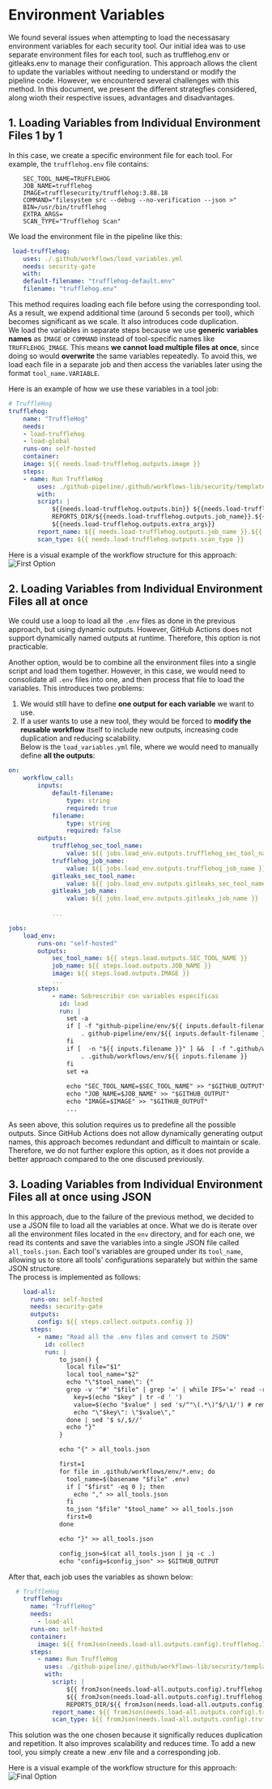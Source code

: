 # Environment Variables

We found several issues when attempting to load the necessasary environment variables for each security tool. Our initial idea was to use separate environment files for each tool, such as trufflehog.env or gitleaks.env to manage their configuration. This approach allows the client to update the variables without needing to understand or modify the pipeline code.
However, we encountered several challenges with this method. In this document, we present the different strategfies considered, along wioth their respective issues, advantages and disadvantages.

## 1. Loading Variables from Individual Environment Files 1 by 1

In this case, we create a specific environment file for each tool. For example, the `trufflehog.env` file contains:  
```
    SEC_TOOL_NAME=TRUFFLEHOG
    JOB_NAME=trufflehog
    IMAGE=trufflesecurity/trufflehog:3.88.18
    COMMAND="filesystem src --debug --no-verification --json >"
    BIN=/usr/bin/trufflehog
    EXTRA_ARGS=
    SCAN_TYPE="Trufflehog Scan"
```
We load the environment file in the pipeline like this:  
```yaml
 load-trufflehog:
    uses: ./.github/workflows/load_variables.yml
    needs: security-gate
    with:
    default-filename: "trufflehog-default.env"
    filename: "trufflehog.env"
```
This method requires loading each file before using the corresponding tool. As a result, we expend additional time (around 5 seconds per tool), which becomes significant as we scale. It also introduces code duplication.  
We load the variables in separate steps because we use **generic variables names** as `IMAGE` or `COMMAND` instead of tool-specific names like `TRUFFLEHOG_IMAGE`. This means **we cannot load multiple files at once**, since doing so would **overwrite** the same variables repeatedly. To avoid this, we load each file in a separate job and then access the variables later using the format `tool_name.VARIABLE`.  
  
Here is an example of how we use these variables in a tool job:  
```yaml
# TruffleHog
trufflehog:
    name: "TruffleHog"
    needs: 
    - load-trufflehog
    - load-global
    runs-on: self-hosted
    container:
    image: ${{ needs.load-trufflehog.outputs.image }}
    steps:
    - name: Run TruffleHog
        uses: ./github-pipeline/.github/workflows-lib/security/template
        with:
        script: |
            ${{needs.load-trufflehog.outputs.bin}} ${{needs.load-trufflehog.outputs.command}} \
            REPORTS_DIR/${{needs.load-trufflehog.outputs.job_name}}.${{needs.load-trufflehog.outputs.format}} \
            ${{needs.load-trufflehog.outputs.extra_args}}
        report_name: ${{ needs.load-trufflehog.outputs.job_name }}.${{ needs.load-trufflehog.outputs.format }}
        scan_type: ${{ needs.load-trufflehog.outputs.scan_type }}
```

Here is a visual example of the workflow structure for this approach:  
![First Option](../assets/variables/option_1.png)

## 2. Loading Variables from Individual Environment Files all at once
We could use a loop to load all the `.env` files as done in the previous approach, but using dynamic outputs. However, GitHub Actions does not support dynamically named outputs at runtime. Therefore, this option is not practicable.  
  
Another option, would be to combine all the environment files into a single script and load them together. However, in this case, we would need to consolidate all `.env` files into one, and then process that file to load the variables. This introduces two problems:
1. We would still have to define **one output for each variable** we want to use.
2. If a user wants to use a new tool, they would be forced to **modify the reusable workflow** itself to include new outputs, increasing code duplication and reducing scalability.  
Below is the `load_variables.yml` file, where we would need to manually define **all the outputs**:
```yml
on:
    workflow_call:
        inputs:
            default-filename:
                type: string
                required: true
            filename:
                type: string
                required: false
        outputs:
            trufflehog_sec_tool_name:
                value: ${{ jobs.load_env.outputs.trufflehog_sec_tool_name }}
            trufflehog_job_name:
                value: ${{ jobs.load_env.outputs.trufflehog_job_name }}
            gitleaks_sec_tool_name:
                value: ${{ jobs.load_env.outputs.gitleaks_sec_tool_name }}
            gitleaks_job_name:
                value: ${{ jobs.load_env.outputs.gitleaks_job_name }}
            
            ...

jobs:
    load_env:
        runs-on: "self-hosted"
        outputs:
            sec_tool_name: ${{ steps.load.outputs.SEC_TOOL_NAME }}
            job_name: ${{ steps.load.outputs.JOB_NAME }}
            image: ${{ steps.load.outputs.IMAGE }}
            ...
        steps:
            - name: Sobrescribir con variables específicas
              id: load
              run: |
                set -a
                if [ -f "github-pipeline/env/${{ inputs.default-filename }}" ]; then
                    . github-pipeline/env/${{ inputs.default-filename }}
                fi
                if [  -n "${{ inputs.filename }}" ] &&  [ -f ".github/workflows/env/${{ inputs.filename }}" ]; then
                    . .github/workflows/env/${{ inputs.filename }}
                fi
                set +a
 
                echo "SEC_TOOL_NAME=$SEC_TOOL_NAME" >> "$GITHUB_OUTPUT"
                echo "JOB_NAME=$JOB_NAME" >> "$GITHUB_OUTPUT"
                echo "IMAGE=$IMAGE" >> "$GITHUB_OUTPUT"
                ...
```
As seen above, this solution requires us to predefine all the possible outputs. Since GitHub Actions does not allow dynamically generating output names, this approach becomes redundant and difficult to maintain or scale. Therefore, we do not further explore this option, as it does not provide a better approach compared to the one discused previously.  

## 3. Loading Variables from Individual Environment Files all at once using JSON
In this approach, due to the failure of the previous method, we decided to use a JSON file to load all the variables at once. What we do is iterate over all the environment files located in the `env` directory, and for each one, we read its contents and save the variables into a single JSON file called `all_tools.json`. Each tool's variables are grouped under its `tool_name`, allowing us to store all tools' configurations separately but within the same JSON structure.  
The process is implemented as follows:  
```yaml
    load-all:
      runs-on: self-hosted
      needs: security-gate
      outputs:
        config: ${{ steps.collect.outputs.config }}
      steps:
        - name: "Read all the .env files and convert to JSON"
          id: collect
          run: |
              to_json() {
                local file="$1"
                local tool_name="$2"
                echo "\"$tool_name\": {"
                grep -v '^#' "$file" | grep '=' | while IFS='=' read -r key value; do
                  key=$(echo "$key" | tr -d ' ')
                  value=$(echo "$value" | sed 's/^"\(.*\)"$/\1/') # remove quotes
                  echo "\"$key\": \"$value\","
                done | sed '$ s/,$//'
                echo "}"
              }

              echo "{" > all_tools.json

              first=1
              for file in .github/workflows/env/*.env; do
                tool_name=$(basename "$file" .env)
                if [ "$first" -eq 0 ]; then
                  echo "," >> all_tools.json
                fi
                to_json "$file" "$tool_name" >> all_tools.json
                first=0
              done

              echo "}" >> all_tools.json

              config_json=$(cat all_tools.json | jq -c .)
              echo "config=$config_json" >> $GITHUB_OUTPUT
```
After that, each job uses the variables as shown below:  
```yaml
  # TruffleHog
    trufflehog:
      name: "TruffleHog"
      needs: 
        - load-all
      runs-on: self-hosted
      container:
        image: ${{ fromJson(needs.load-all.outputs.config).trufflehog.IMAGE }}
      steps:
        - name: Run TruffleHog
          uses: ./github-pipeline/.github/workflows-lib/security/template
          with:
            script: |
                ${{ fromJson(needs.load-all.outputs.config).trufflehog.BIN }} \
                ${{ fromJson(needs.load-all.outputs.config).trufflehog.COMMAND }} \
                REPORTS_DIR/${{ fromJson(needs.load-all.outputs.config).trufflehog.JOB_NAME }}.json
            report_name: ${{ fromJson(needs.load-all.outputs.config).trufflehog.JOB_NAME }}.json
            scan_type: ${{ fromJson(needs.load-all.outputs.config).trufflehog.SCAN_TYPE }}
```
This solution was the one chosen because it significally reduces duplication and repetition. It also improves scalability and reduces time. To add a new tool, you simply create a new .env file and a corresponding job.
  
Here is a visual example of the workflow structure for this approach:  
![Final Option](../assets/variables/option_3.png)